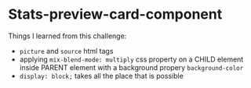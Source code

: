 # Stats-preview-card-component

Things I learned from this challenge: 
- `picture` and `source` html tags
- applying `mix-blend-mode: multiply` css property on a CHILD element inside PARENT element with a background propery `background-color`
- `display: block;` takes all the place that is possible
